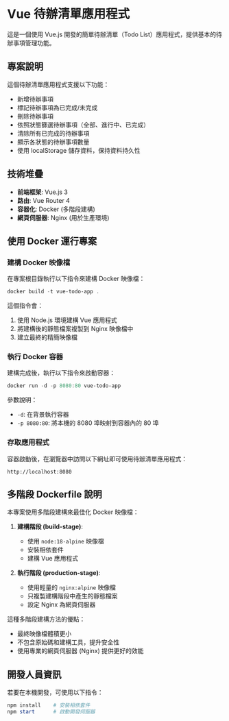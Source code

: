 # Vue 待辦清單應用程式

這是一個使用 Vue.js 開發的簡單待辦清單（Todo List）應用程式，提供基本的待辦事項管理功能。

## 專案說明

這個待辦清單應用程式支援以下功能：

- 新增待辦事項
- 標記待辦事項為已完成/未完成
- 刪除待辦事項
- 依照狀態篩選待辦事項（全部、進行中、已完成）
- 清除所有已完成的待辦事項
- 顯示各狀態的待辦事項數量
- 使用 localStorage 儲存資料，保持資料持久性

## 技術堆疊

- **前端框架**: Vue.js 3
- **路由**: Vue Router 4
- **容器化**: Docker (多階段建構)
- **網頁伺服器**: Nginx (用於生產環境)

## 使用 Docker 運行專案

### 建構 Docker 映像檔

在專案根目錄執行以下指令來建構 Docker 映像檔：

```powershell
docker build -t vue-todo-app .
```

這個指令會：
1. 使用 Node.js 環境建構 Vue 應用程式
2. 將建構後的靜態檔案複製到 Nginx 映像檔中
3. 建立最終的精簡映像檔

### 執行 Docker 容器

建構完成後，執行以下指令來啟動容器：

```powershell
docker run -d -p 8080:80 vue-todo-app
```

參數說明：
- `-d`: 在背景執行容器
- `-p 8080:80`: 將本機的 8080 埠映射到容器內的 80 埠

### 存取應用程式

容器啟動後，在瀏覽器中訪問以下網址即可使用待辦清單應用程式：

```
http://localhost:8080
```

## 多階段 Dockerfile 說明

本專案使用多階段建構來最佳化 Docker 映像檔：

1. **建構階段 (build-stage)**:
   - 使用 `node:18-alpine` 映像檔
   - 安裝相依套件
   - 建構 Vue 應用程式

2. **執行階段 (production-stage)**:
   - 使用輕量的 `nginx:alpine` 映像檔
   - 只複製建構階段中產生的靜態檔案
   - 設定 Nginx 為網頁伺服器

這種多階段建構方法的優點：
- 最終映像檔體積更小
- 不包含原始碼和建構工具，提升安全性
- 使用專業的網頁伺服器 (Nginx) 提供更好的效能

## 開發人員資訊

若要在本機開發，可使用以下指令：

```powershell
npm install    # 安裝相依套件
npm start      # 啟動開發伺服器
```
